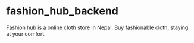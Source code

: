 # fashion_hub_backend
Fashion hub is a online cloth store in Nepal. Buy fashionable cloth, staying at your comfort.
